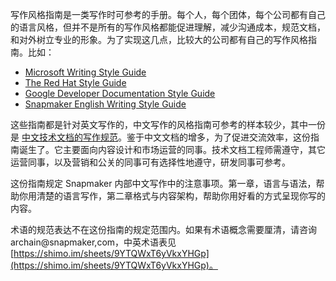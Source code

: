 写作风格指南是一类写作时可参考的手册。每个人，每个团体，每个公司都有自己的语言风格，但并不是所有的写作风格都能促进理解，减少沟通成本，规范文档，和对外树立专业的形象。为了实现这几点，比较大的公司都有自己的写作风格指南。比如：

* [Microsoft Writing Style Guide](https://docs.microsoft.com/en-us/style-guide/welcome/)
* [The Red Hat Style Guide](https://stylepedia.net/style/)
* [Google Developer Documentation Style Guide](https://developers.google.com/style)
* [Snapmaker English Writing Style Guide](https://github.com/Snapmaker/Snapmaker-English-Writing-Style-Guide)

这些指南都是针对英文写作的，中文写作的风格指南可参考的样本较少，其中一份是 [中文技术文档的写作规范](https://xiaozhuanlan.com/topic/7145692038)。鉴于中文文档的增多，为了促进交流效率，这份指南诞生了。它主要面向内容设计和市场运营的同事。技术文档工程师需遵守，其它运营同事，以及营销和公关的同事可有选择性地遵守，研发同事可参考。

这份指南规定 Snapmaker 内部中文写作中的注意事项。第一章，语言与语法，帮助你用清楚的语言写作，第二章格式与内容架构，帮助你用好看的方式呈现你写的内容。

术语的规范表达不在这份指南的规定范围内。如果有术语概念需要厘清，请咨询 archain@snapmaker,com，中英术语表见 [https://shimo.im/sheets/9YTQWxT6yVkxYHGp](https://shimo.im/sheets/9YTQWxT6yVkxYHGp)。
